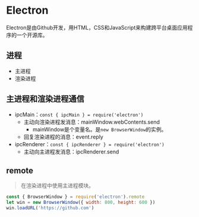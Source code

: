 # Electron
Electron是由Github开发，用HTML，CSS和JavaScript来构建跨平台桌面应用程序的一个开源库。

## 进程
* 主进程
* 渲染进程

## 主进程和渲染进程通信
* ipcMain：`const { ipcMain } = require('electron')`
  - 主动向渲染进程发消息：mainWindow.webContents.send
    - mainWindow是个变量名。是`new BrowserWindow`的实例。
  - 回复渲染进程的消息：event.reply
* ipcRenderer：`const { ipcRenderer } = require('electron')`
  - 主动向主进程发消息：ipcRenderer.send

## remote
> 在渲染进程中使用主进程模块。
```javascript
const { BrowserWindow } = require('electron').remote
let win = new BrowserWindow({ width: 800, height: 600 })
win.loadURL('https://github.com')
```
